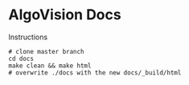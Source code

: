 # AlgoVision Docs

Instructions
```shell
# clone master branch
cd docs
make clean && make html
# overwrite ./docs with the new docs/_build/html
```
